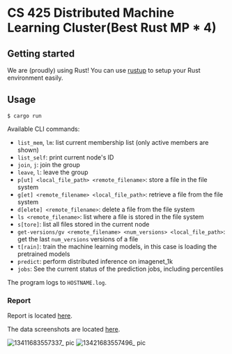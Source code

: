 # CS 425 Distributed Machine Learning Cluster(Best Rust MP * 4)
## Getting started
We are (proudly) using Rust! You can use [rustup](https://rustup.rs/) to setup your Rust environment easily.

## Usage
```shell
$ cargo run
```

Available CLI commands:
- `list_mem`, `lm`: list current membership list (only active members are shown)
- `list_self`: print current node's ID
- `join`, `j`: join the group
- `leave`, `l`: leave the group
- `p[ut] <local_file_path> <remote_filename>`: store a file in the file system
- `g[et] <remote_filename> <local_file_path>`: retrieve a file from the file system
- `d[elete] <remote_filename>`: delete a file from the file system
- `ls <remote_filename>`: list where a file is stored in the file system
- `s[tore]`: list all files stored in the current node
- `get-versions/gv <remote_filename> <num_versions> <local_file_path>`: get the last `num_versions` versions of a file
- `t[rain]`: train the machine learning models, in this case is loading the pretrained models 
- `predict`: perform distributed inference on imagenet_1k
- `jobs`: See the current status of the prediction jobs, including percentiles

The program logs to `HOSTNAME.log`.

### Report
Report is located [here](CS425MP4Report.pdf).

The data screenshots are located [here](data/patterns).


![13411683557337_ pic](https://user-images.githubusercontent.com/26497075/236856549-e13b036a-cfaf-462a-afcc-e14048485425.jpg)
![13421683557496_ pic](https://user-images.githubusercontent.com/26497075/236856788-ab7fb1ff-050f-4b79-bbfc-2ccb2cb30ed5.jpg)
